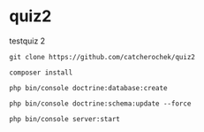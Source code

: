 # quiz2
testquiz 2 

<pre><code>git clone https://github.com/catcherochek/quiz2</pre></code>

<pre><code>composer install</pre></code>  

<pre><code>php bin/console doctrine:database:create</pre></code>

<pre><code>php bin/console doctrine:schema:update --force</pre></code>

<pre><code>php bin/console server:start</pre></code>
